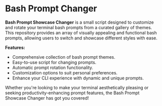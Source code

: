 # Bash Prompt Changer

**Bash Prompt Showcase Changer** is a small script designed to customize and rotate your terminal bash prompts from a curated gallery of themes. This repository provides an array of visually appealing and functional bash prompts, allowing users to switch and showcase different styles with ease.

**Features:**
- Comprehensive collection of bash prompt themes.
- Easy-to-use script for changing prompts.
- Automatic prompt rotation functionality.
- Customization options to suit personal preferences.
- Enhance your CLI experience with dynamic and unique prompts.

Whether you're looking to make your terminal aesthetically pleasing or seeking productivity-enhancing prompt features, the Bash Prompt Showcase Changer has got you covered!
